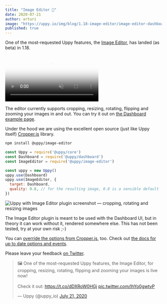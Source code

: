 ```yaml
---
title: "Image Editor 🌈"
date: 2020-07-21
author: arturi
image: "https://uppy.io/img/blog/1.18-image-editor/image-editor-dashboard.jpg"
published: true
---
```


One of the most-requested Uppy features, the [Image Editor](/docs/image-editor/), has landed (as beta) in 1.18.

<video alt="Demo video showing Uppy with Image Editor plugin — cropping, rotating and resizing images" poster="https://uppy.io/img/blog/1.18-image-editor/image-editor-dashboard.jpg" muted autoplay loop>
  <source src="/img/blog/1.18-image-editor/image-editor-demo.mp4" type="video/mp4" />
  Your browser does not support the video tag: https://uppy.io/img/blog/1.18-image-editor/image-editor-demo.mp4
</video>

<!--truncate-->

The editor currently supports cropping, resizing, rotating, flipping and zooming your images in and out. You can try it out on [the Dashboard example page](/examples/dashboard/).

Under the hood we are using the excellent open source (just like Uppy itself) [Cropper.js](https://fengyuanchen.github.io/cropperjs/) library.

```sh
npm install @uppy/image-editor
```

```js
const Uppy = require('@uppy/core')
const Dashboard = require('@uppy/dashboard')
const ImageEditor = require('@uppy/image-editor')

const uppy = new Uppy()
uppy.use(Dashboard)
uppy.use(ImageEditor, {
  target: Dashboard,
  quality: 0.8, // for the resulting image, 0.8 is a sensible default
})
```

![Uppy with Image Editor plugin screenshot — cropping, rotating and resizing images](https://uppy.io/img/blog/1.18-image-editor/image-editor-dashboard.jpg)

The Image Editor plugin is meant to be used with the Dashboard UI, but in theory it can work without it, rendered somewhere else. This has not been tested, try at your own risk ;-)

You can [override the options from Cropper.js](https://uppy.io/docs/image-editor/#cropperOptions), too. Check out [the docs for up to date options and events](https://uppy.io/docs/image-editor).

Please leave your feedback [on Twitter](https://mobile.twitter.com/uppy_io/status/1285532376249110528).

<blockquote class="twitter-tweet"><p lang="en" dir="ltr">🖼 One of the most-requested Uppy features, the Image Editor, for cropping, resizing, rotating, flipping and zooming your images is live now! <br/><br/>Check it out: <a href="https://t.co/dDXRoW0HGj">https://t.co/dDXRoW0HGj</a> <a href="https://t.co/IhYo0gwtvP">pic.twitter.com/IhYo0gwtvP</a></p>&mdash; Uppy (@uppy_io) <a href="https://twitter.com/uppy_io/status/1285532376249110528?ref_src=twsrc%5Etfw">July 21, 2020</a></blockquote> <script async src="https://platform.twitter.com/widgets.js" charset="utf-8"></script> 
